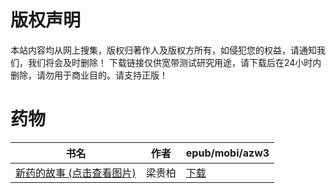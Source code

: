 # 版权声明

本站内容均从网上搜集，版权归著作人及版权方所有，如侵犯您的权益，请通知我们，我们将会及时删除！ 下载链接仅供宽带测试研究用途，请下载后在24小时内删除，请勿用于商业目的。请支持正版！

# 药物

| 书名 | 作者 | epub/mobi/azw3 |
| --- | --- | --- |
| [新药的故事 (点击查看图片)](https://www.dushupai.com/attachment/2024/06/07/8b4170b45612e9a6.jpg) | 梁贵柏 | [下载](https://url89.ctfile.com/f/31084289-1357035895-6b93d3?p=8866) |
